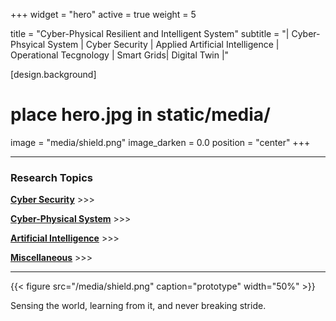 +++
widget = "hero"
active = true
weight = 5

title = "Cyber-Physical Resilient and Intelligent System"
subtitle = "| Cyber-Phsyical System | Cyber Security | Applied Artificial Intelligence | Operational Tecgnology | Smart Grids| Digital Twin |"

[design.background]
# place hero.jpg in static/media/
image = "media/shield.png"
image_darken = 0.0
position = "center"
+++

---

### Research Topics

**[Cyber Security](/cyber-security/)** >>>

**[Cyber-Physical System](/cyber-physical-system/)** >>>

**[Artificial Intelligence](/artificial-intelligence/)** >>>

**[Miscellaneous](/miscellaneous/)** >>>

---


{{< figure src="/media/shield.png" caption="prototype" width="50%" >}}

Sensing the world, learning from it, and never breaking stride.

